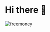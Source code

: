 # Hi there 👋

[![freemoney](https://encrypted-tbn0.gstatic.com/images?q=tbn:ANd9GcSXUi9QQHGBv-v4AZalaUs_gTVUCiKqEz_loQ&s)](https://www.youtube.com/watch?v=dQw4w9WgXcQ)



<!--
**w0ikid/w0ikid** is a ✨ _special_ ✨ repository because its `README.md` (this file) appears on your GitHub profile.

Here are some ideas to get you started:

- 🔭 I’m currently working on ...
- 🌱 I’m currently learning ...
- 👯 I’m looking to collaborate on ...
- 🤔 I’m looking for help with ...
- 💬 Ask me about ...
- 📫 How to reach me: ...
- 😄 Pronouns: ...
- ⚡ Fun fact: ...
-->
